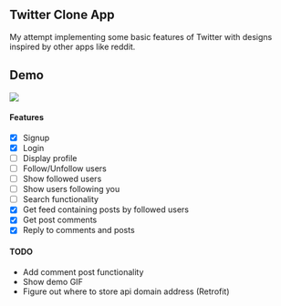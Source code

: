 ## Twitter Clone App
My attempt implementing some basic features of Twitter with designs inspired by other apps like reddit.

## Demo
![](https://github.com/sxxxi/TwitterCloneApp/blob/main/misc/quckie.gif)

#### Features
- [x] Signup
- [x] Login
- [ ] Display profile
- [ ] Follow/Unfollow users
- [ ] Show followed users
- [ ] Show users following you
- [ ] Search functionality 
- [x] Get feed containing posts by followed users
- [x] Get post comments
- [x] Reply to comments and posts

#### TODO
- Add comment post functionality
- Show demo GIF
- Figure out where to store api domain address (Retrofit)
